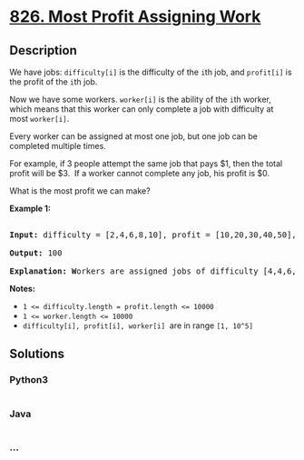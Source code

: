 # [826. Most Profit Assigning Work](https://leetcode.com/problems/most-profit-assigning-work)



## Description

<p>We have jobs: <code>difficulty[i]</code>&nbsp;is the difficulty of the&nbsp;<code>i</code>th job, and&nbsp;<code>profit[i]</code>&nbsp;is the profit of the&nbsp;<code>i</code>th job.&nbsp;</p>



<p>Now we have some workers.&nbsp;<code>worker[i]</code>&nbsp;is the ability of the&nbsp;<code>i</code>th worker, which means that this worker can only complete a job with difficulty at most&nbsp;<code>worker[i]</code>.&nbsp;</p>



<p>Every worker can be assigned at most one job, but one job&nbsp;can be completed multiple times.</p>



<p>For example, if 3 people attempt the same job that pays $1, then the total profit will be $3.&nbsp; If a worker cannot complete any job, his profit is $0.</p>



<p>What is the most profit we can make?</p>



<p><strong>Example 1:</strong></p>



<pre>

<strong>Input: </strong>difficulty = [2,4,6,8,10], profit = [10,20,30,40,50], worker = [4,5,6,7]

<strong>Output: </strong>100 

<strong>Explanation: W</strong>orkers are assigned jobs of difficulty [4,4,6,6] and they get profit of [20,20,30,30] seperately.</pre>



<p><strong>Notes:</strong></p>



<ul>
	<li><code>1 &lt;= difficulty.length = profit.length &lt;= 10000</code></li>
	<li><code>1 &lt;= worker.length &lt;= 10000</code></li>
	<li><code>difficulty[i], profit[i], worker[i]</code>&nbsp; are in range&nbsp;<code>[1, 10^5]</code></li>
</ul>



## Solutions

<!-- tabs:start -->

### **Python3**

```python

```

### **Java**

```java

```

### **...**

```

```

<!-- tabs:end -->
